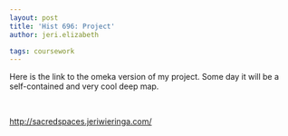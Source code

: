 ```yaml
---
layout: post
title: 'Hist 696: Project'
author: jeri.elizabeth

tags: coursework
---
```

Here is the link to the omeka version of my project. Some day it will be a self-contained and very cool deep map.

&nbsp;

<http://sacredspaces.jeriwieringa.com/>
